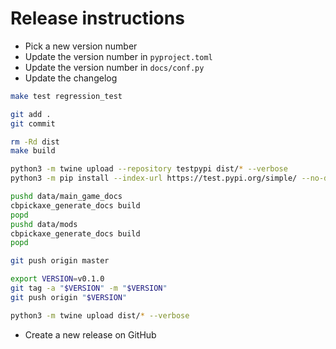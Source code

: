 # Release instructions
* Pick a new version number
* Update the version number in `pyproject.toml`
* Update the version number in `docs/conf.py`
* Update the changelog
```bash
make test regression_test

git add .
git commit

rm -Rd dist
make build

python3 -m twine upload --repository testpypi dist/* --verbose
python3 -m pip install --index-url https://test.pypi.org/simple/ --no-deps cbpickaxe --force-reinstall

pushd data/main_game_docs
cbpickaxe_generate_docs build
popd
pushd data/mods
cbpickaxe_generate_docs build
popd

git push origin master

export VERSION=v0.1.0
git tag -a "$VERSION" -m "$VERSION"
git push origin "$VERSION"

python3 -m twine upload dist/* --verbose
```
* Create a new release on GitHub